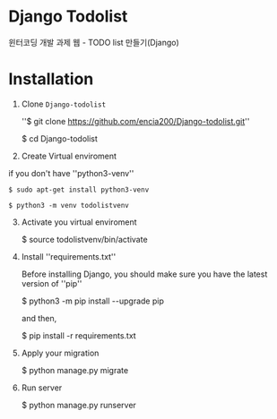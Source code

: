 Django Todolist
============================
윈터코딩 개발 과제 웹 - TODO list 만들기(Django)

Installation
============

1. Clone ``Django-todolist``

    ''$ git clone https://github.com/encia200/Django-todolist.git''
    
    $ cd Django-todolist

2. Create Virtual enviroment

if you don't have ''python3-venv''

    $ sudo apt-get install python3-venv
    
    $ python3 -m venv todolistvenv
    
3. Activate you virtual enviroment
   
    $ source todolistvenv/bin/activate

4. Install ''requirements.txt''

    Before installing Django, you should make sure you have the latest version of ''pip''
    
    $ python3 -m pip install --upgrade pip
    
    and then,
    
    $ pip install -r requirements.txt
    
5. Apply your migration

    $ python manage.py migrate

5. Run server

    $ python manage.py runserver
